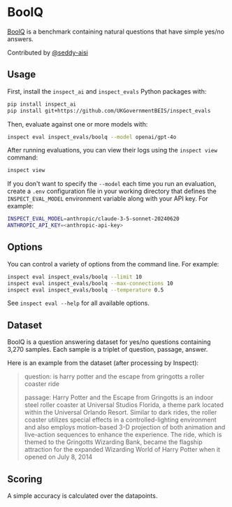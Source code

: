 # BoolQ

[BoolQ](https://arxiv.org/pdf/1905.10044) is a benchmark containing natural questions that have simple yes/no answers.

<!-- Contributors: Automatically Generated -->
Contributed by [@seddy-aisi](https://github.com/seddy-aisi)
<!-- /Contributors: Automatically Generated -->

<!-- Usage: Automatically Generated -->
## Usage

First, install the `inspect_ai` and `inspect_evals` Python packages with:

```bash
pip install inspect_ai
pip install git+https://github.com/UKGovernmentBEIS/inspect_evals
```

Then, evaluate against one or more models with:

```bash
inspect eval inspect_evals/boolq --model openai/gpt-4o
```

After running evaluations, you can view their logs using the `inspect view` command:

```bash
inspect view
```

If you don't want to specify the `--model` each time you run an evaluation, create a `.env` configuration file in your working directory that defines the `INSPECT_EVAL_MODEL` environment variable along with your API key. For example:

```bash
INSPECT_EVAL_MODEL=anthropic/claude-3-5-sonnet-20240620
ANTHROPIC_API_KEY=<anthropic-api-key>
```
<!-- /Usage: Automatically Generated -->

<!-- Options: Automatically Generated -->
## Options

You can control a variety of options from the command line. For example:

```bash
inspect eval inspect_evals/boolq --limit 10
inspect eval inspect_evals/boolq --max-connections 10
inspect eval inspect_evals/boolq --temperature 0.5
```

See `inspect eval --help` for all available options.
<!-- /Options: Automatically Generated -->

## Dataset

BoolQ is a question answering dataset for yes/no questions containing 3,270 samples. Each sample is a triplet of question, passage, answer.

Here is an example from the dataset (after processing by Inspect):

> question: is harry potter and the escape from gringotts a roller coaster ride
>
> passage: Harry Potter and the Escape from Gringotts is an indoor steel roller coaster at Universal Studios Florida, a theme park located within the Universal Orlando Resort. Similar to dark rides, the roller coaster utilizes special effects in a controlled-lighting environment and also employs motion-based 3-D projection of both animation and live-action sequences to enhance the experience. The ride, which is themed to the Gringotts Wizarding Bank, became the flagship attraction for the expanded Wizarding World of Harry Potter when it opened on July 8, 2014

## Scoring
A simple accuracy is calculated over the datapoints.